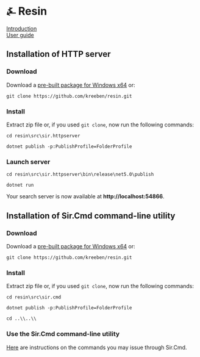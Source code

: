 # &#9084; Resin

[Introduction](https://github.com/kreeben/resin/blob/master/README.md)  
[User guide](https://github.com/kreeben/resin/blob/master/USER-GUIDE.md) 

## Installation of HTTP server

### Download
 
Download a [pre-built package for Windows x64](https://github.com/kreeben/resin/releases/download/v0.4.0.5/sir.httpserver.win-x64.zip) or:

`git clone https://github.com/kreeben/resin.git`

### Install

Extract zip file or, if you used `git clone`, now run the following commands:  

`cd resin\src\sir.httpserver`  

`dotnet publish -p:PublishProfile=FolderProfile`

### Launch server

`cd resin\src\sir.httpserver\bin\release\net5.0\publish`  

`dotnet run`

Your search server is now available at **http://localhost:54866**.

## Installation of Sir.Cmd command-line utility

### Download
 
Download a [pre-built package for Windows x64](https://github.com/kreeben/resin/releases/download/v0.4.0.5/sir.cmd.win-x64.zip) or:

`git clone https://github.com/kreeben/resin.git`

### Install

Extract zip file or, if you used `git clone`, now run the following commands:  

`cd resin\src\sir.cmd`  

`dotnet publish -p:PublishProfile=FolderProfile`

`cd ..\\..\\`

### Use the Sir.Cmd command-line utility

[Here](https://github.com/kreeben/resin/blob/master/src/Sir.Cmd/README.md) are instructions on the commands you may issue through Sir.Cmd.